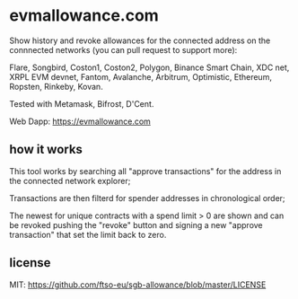 # evmallowance.com
Show history and revoke allowances for the connected address on the connnected networks (you can pull request to support more):

Flare, Songbird, Coston1, Coston2, Polygon, Binance Smart Chain, XDC net, XRPL EVM devnet, Fantom, Avalanche, Arbitrum, Optimistic, Ethereum, Ropsten, Rinkeby, Kovan.

Tested with Metamask, Bifrost, D'Cent.

Web Dapp: https://evmallowance.com 

## how it works
This tool works by searching all "approve transactions" for the address in the connected network explorer;

Transactions are then filterd for spender addresses in chronological order;

The newest for unique contracts with a spend limit > 0 are shown and can be revoked pushing the "revoke" button and signing a new "approve transaction" that set the limit back to zero.

## license

MIT: https://github.com/ftso-eu/sgb-allowance/blob/master/LICENSE
